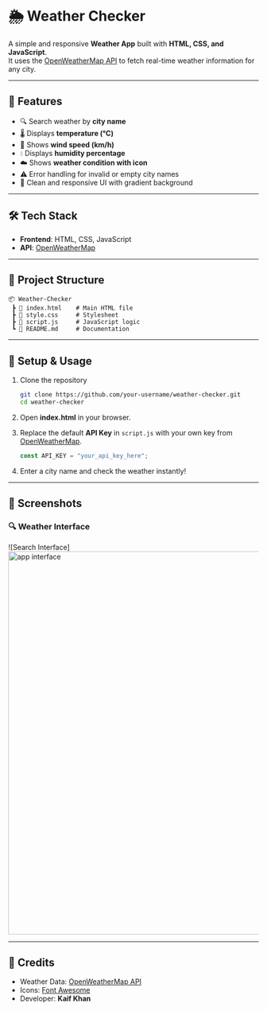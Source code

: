 # 🌦 Weather Checker

A simple and responsive **Weather App** built with **HTML, CSS, and
JavaScript**.\
It uses the [OpenWeatherMap API](https://openweathermap.org/api) to
fetch real-time weather information for any city.

------------------------------------------------------------------------

## 🚀 Features

-   🔍 Search weather by **city name**
-   🌡 Displays **temperature (°C)**
-   💨 Shows **wind speed (km/h)**
-   💧 Displays **humidity percentage**
-   ☁️ Shows **weather condition with icon**
-   ⚠️ Error handling for invalid or empty city names
-   🎨 Clean and responsive UI with gradient background

------------------------------------------------------------------------

## 🛠️ Tech Stack

-   **Frontend**: HTML, CSS, JavaScript
-   **API**: [OpenWeatherMap](https://openweathermap.org/api)

------------------------------------------------------------------------

## 📂 Project Structure

    📦 Weather-Checker
     ┣ 📜 index.html    # Main HTML file
     ┣ 📜 style.css     # Stylesheet
     ┣ 📜 script.js     # JavaScript logic
     ┗ 📜 README.md     # Documentation

------------------------------------------------------------------------

## 🔑 Setup & Usage

1.  Clone the repository

    ``` bash
    git clone https://github.com/your-username/weather-checker.git
    cd weather-checker
    ```

2.  Open **index.html** in your browser.

3.  Replace the default **API Key** in `script.js` with your own key
    from
    [OpenWeatherMap](https://home.openweathermap.org/users/sign_up).

    ``` js
    const API_KEY = "your_api_key_here";
    ```

4.  Enter a city name and check the weather instantly!

------------------------------------------------------------------------

## 📸 Screenshots

### 🔍 Weather Interface

![Search
Interface]<img width="1057" height="770" alt="app interface" src="https://github.com/user-attachments/assets/ed41cc4f-50ef-4a53-96c7-a980ae1077af" />



------------------------------------------------------------------------

## 🙌 Credits

-   Weather Data: [OpenWeatherMap API](https://openweathermap.org/api)
-   Icons: [Font Awesome](https://fontawesome.com/)
-   Developer: **Kaif Khan**
